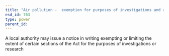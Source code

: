 ```yaml
---
title: "Air pollution -  exemption for purposes of investigations and research"
esd_id: 763
type: power
parent_id:  
---
```


A local authority may issue a notice in writing exempting or limiting the extent of certain sections of the Act for the purposes of investigations or research

